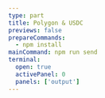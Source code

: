 ```yaml
---
type: part
title: Polygon & USDC
previews: false
prepareCommands:
  - npm install
mainCommand: npm run send
terminal:
  open: true
  activePanel: 0
  panels: ['output']
---
```

